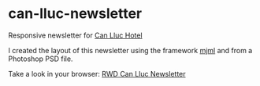 # can-lluc-newsletter
Responsive newsletter for <a href="https://www.canlluc.com" target="_blank">Can Lluc Hotel</a>

I created the layout of this newsletter using the framework <a href="https://mjml.io/" target="_blank">mjml</a> and from a Photoshop PSD file.


Take a look in your browser: <a href="https://jmca79.github.io/can-lluc-newsletter/" target="_blank"> RWD Can Lluc Newsletter</a>
